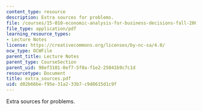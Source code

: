```yaml
---
content_type: resource
description: Extra sources for problems.
file: /courses/15-010-economic-analysis-for-business-decisions-fall-2004/d02b66bef95e31a233b7c9d8615d1c9f_extra_sources.pdf
file_type: application/pdf
learning_resource_types:
- Lecture Notes
license: https://creativecommons.org/licenses/by-nc-sa/4.0/
ocw_type: OCWFile
parent_title: Lecture Notes
parent_type: CourseSection
parent_uid: 98ef3101-0ef7-5f0a-f1e2-25041b9c7c1d
resourcetype: Document
title: extra_sources.pdf
uid: d02b66be-f95e-31a2-33b7-c9d8615d1c9f
---
```

Extra sources for problems.